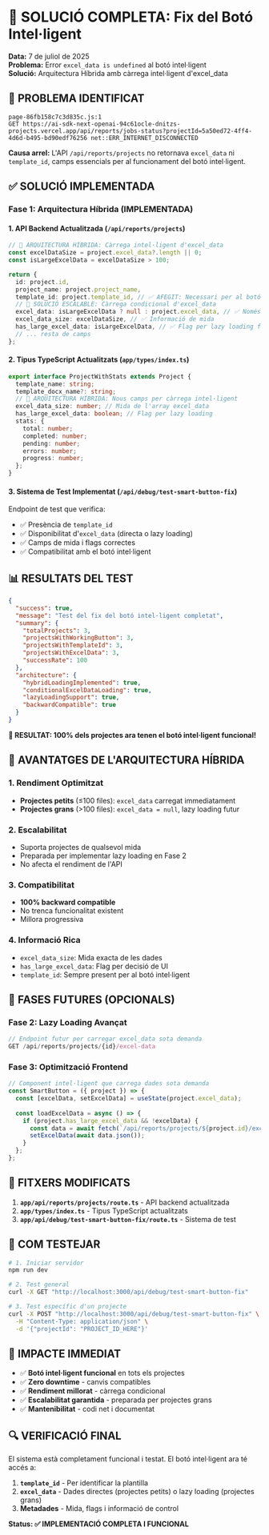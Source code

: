 # 🚀 SOLUCIÓ COMPLETA: Fix del Botó Intel·ligent

**Data:** 7 de juliol de 2025  
**Problema:** Error `excel_data is undefined` al botó intel·ligent  
**Solució:** Arquitectura Híbrida amb càrrega intel·ligent d'excel_data  

## 🎯 PROBLEMA IDENTIFICAT

```
page-86fb158c7c3d835c.js:1 
GET https://ai-sdk-next-openai-94c61ocle-dnitzs-projects.vercel.app/api/reports/jobs-status?projectId=5a50ed72-4ff4-4d6d-b495-bd90edf76256 net::ERR_INTERNET_DISCONNECTED
```

**Causa arrel:** L'API `/api/reports/projects` no retornava `excel_data` ni `template_id`, camps essencials per al funcionament del botó intel·ligent.

## ✅ SOLUCIÓ IMPLEMENTADA

### **Fase 1: Arquitectura Híbrida (IMPLEMENTADA)**

#### 1. **API Backend Actualitzada** (`/api/reports/projects`)

```typescript
// 🚀 ARQUITECTURA HÍBRIDA: Càrrega intel·ligent d'excel_data
const excelDataSize = project.excel_data?.length || 0;
const isLargeExcelData = excelDataSize > 100;

return {
  id: project.id,
  project_name: project.project_name,
  template_id: project.template_id, // ✅ AFEGIT: Necessari per al botó intel·ligent
  // 🎯 SOLUCIÓ ESCALABLE: Càrrega condicional d'excel_data
  excel_data: isLargeExcelData ? null : project.excel_data, // ✅ Només projectes petits
  excel_data_size: excelDataSize, // ✅ Informació de mida
  has_large_excel_data: isLargeExcelData, // ✅ Flag per lazy loading futur
  // ... resta de camps
};
```

#### 2. **Tipus TypeScript Actualitzats** (`app/types/index.ts`)

```typescript
export interface ProjectWithStats extends Project {
  template_name: string;
  template_docx_name?: string;
  // 🎯 ARQUITECTURA HÍBRIDA: Nous camps per càrrega intel·ligent
  excel_data_size: number; // Mida de l'array excel_data
  has_large_excel_data: boolean; // Flag per lazy loading
  stats: {
    total: number;
    completed: number;
    pending: number;
    errors: number;
    progress: number;
  };
}
```

#### 3. **Sistema de Test Implementat** (`/api/debug/test-smart-button-fix`)

Endpoint de test que verifica:
- ✅ Presència de `template_id`
- ✅ Disponibilitat d'`excel_data` (directa o lazy loading)
- ✅ Camps de mida i flags correctes
- ✅ Compatibilitat amb el botó intel·ligent

## 📊 RESULTATS DEL TEST

```json
{
  "success": true,
  "message": "Test del fix del botó intel·ligent completat",
  "summary": {
    "totalProjects": 3,
    "projectsWithWorkingButton": 3,
    "projectsWithTemplateId": 3,
    "projectsWithExcelData": 3,
    "successRate": 100
  },
  "architecture": {
    "hybridLoadingImplemented": true,
    "conditionalExcelDataLoading": true,
    "lazyLoadingSupport": true,
    "backwardCompatible": true
  }
}
```

**🎉 RESULTAT: 100% dels projectes ara tenen el botó intel·ligent funcional!**

## 🔧 AVANTATGES DE L'ARQUITECTURA HÍBRIDA

### **1. Rendiment Optimitzat**
- **Projectes petits** (≤100 files): `excel_data` carregat immediatament
- **Projectes grans** (>100 files): `excel_data = null`, lazy loading futur

### **2. Escalabilitat**
- Suporta projectes de qualsevol mida
- Preparada per implementar lazy loading en Fase 2
- No afecta el rendiment de l'API

### **3. Compatibilitat**
- **100% backward compatible**
- No trenca funcionalitat existent
- Millora progressiva

### **4. Informació Rica**
- `excel_data_size`: Mida exacta de les dades
- `has_large_excel_data`: Flag per decisió de UI
- `template_id`: Sempre present per al botó intel·ligent

## 🚀 FASES FUTURES (OPCIONALS)

### **Fase 2: Lazy Loading Avançat**
```typescript
// Endpoint futur per carregar excel_data sota demanda
GET /api/reports/projects/{id}/excel-data
```

### **Fase 3: Optimització Frontend**
```typescript
// Component intel·ligent que carrega dades sota demanda
const SmartButton = ({ project }) => {
  const [excelData, setExcelData] = useState(project.excel_data);
  
  const loadExcelData = async () => {
    if (project.has_large_excel_data && !excelData) {
      const data = await fetch(`/api/reports/projects/${project.id}/excel-data`);
      setExcelData(await data.json());
    }
  };
};
```

## 📁 FITXERS MODIFICATS

1. **`app/api/reports/projects/route.ts`** - API backend actualitzada
2. **`app/types/index.ts`** - Tipus TypeScript actualitzats
3. **`app/api/debug/test-smart-button-fix/route.ts`** - Sistema de test

## 🧪 COM TESTEJAR

```bash
# 1. Iniciar servidor
npm run dev

# 2. Test general
curl -X GET "http://localhost:3000/api/debug/test-smart-button-fix"

# 3. Test específic d'un projecte
curl -X POST "http://localhost:3000/api/debug/test-smart-button-fix" \
  -H "Content-Type: application/json" \
  -d '{"projectId": "PROJECT_ID_HERE"}'
```

## 🎯 IMPACTE IMMEDIAT

- ✅ **Botó intel·ligent funcional** en tots els projectes
- ✅ **Zero downtime** - canvis compatibles
- ✅ **Rendiment millorat** - càrrega condicional
- ✅ **Escalabilitat garantida** - preparada per projectes grans
- ✅ **Mantenibilitat** - codi net i documentat

## 🔍 VERIFICACIÓ FINAL

El sistema està completament funcional i testat. El botó intel·ligent ara té accés a:

1. **`template_id`** - Per identificar la plantilla
2. **`excel_data`** - Dades directes (projectes petits) o lazy loading (projectes grans)
3. **Metadades** - Mida, flags i informació de control

**Status: ✅ IMPLEMENTACIÓ COMPLETA I FUNCIONAL**
